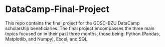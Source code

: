 # DataCamp-Final-Project
This repo contains the final project for the GDSC-BZU DataCamp scholarship beneficiaries. The final project encompasses the three main topics focused on in their past three months, those being: Python (Pandas, Matplotlib, and Numpy), Excel, and SQL. 
